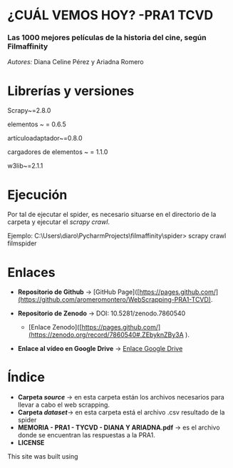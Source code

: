 #  ¿CUÁL VEMOS HOY? -PRA1 TCVD
###  Las 1000 mejores películas de la historia del cine, según Filmaffinity
*Autores:* Diana Celine Pérez y Ariadna Romero





#  Librerías y versiones
Scrapy~=2.8.0

elementos ~ = 0.6.5

artículoadaptador~=0.8.0

cargadores de elementos ~ = 1.1.0

w3lib~=2.1.1





#  Ejecución
Por tal de ejecutar el spider, es necesario situarse en el directorio de la carpeta y ejecutar el *scrapy crawl*.

Ejemplo: C:\Users\diaro\PycharmProjects\filmaffinity\spider> scrapy crawl filmspider





# Enlaces 
- **Repositorio de Github** -> [GitHub Page]([https://pages.github.com/](https://github.com/aromeromontero/WebScrapping-PRA1-TCVD).

- **Repositorio de Zenodo** -> DOI: 10.5281/zenodo.7860540   
  - [Enlace Zenodo]([https://pages.github.com/](https://zenodo.org/record/7860540#.ZEbyknZBy3A ).  
                                                   
- **Enlace al vídeo en Google Drive** -> [Enlace Google Drive](https://drive.google.com/file/d/165rhk6UH4k8Cvk4LtxUaya53JwsQaacW/view?usp=sharing) 





# Índice
  - **Carpeta *source*** -> en esta carpeta están los archivos necesarios para llevar a cabo el web scrapping.
  - **Carpeta *dataset***-> en esta carpeta está el archivo .csv resultado de la spider
  - **MEMORIA - PRA1 - TYCVD - DIANA Y ARIADNA.pdf** -> es el archivo donde se encuentran las respuestas a la PRA1.
  - **LICENSE**

This site was built using 
